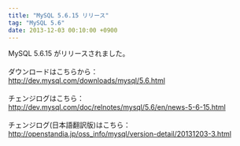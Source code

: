 ```yaml
---
title: "MySQL 5.6.15 リリース"
tag: "MySQL 5.6"
date: 2013-12-03 00:10:00 +0900
---
```


MySQL 5.6.15 がリリースされました。<br>
<br>
ダウンロードはこちらから：<br>
http://dev.mysql.com/downloads/mysql/5.6.html<br>
<br>
チェンジログはこちら：<br>
http://dev.mysql.com/doc/relnotes/mysql/5.6/en/news-5-6-15.html<br>
<br>
チェンジログ(日本語翻訳版)はこちら：<br>
http://openstandia.jp/oss_info/mysql/version-detail/20131203-3.html<br>
<br>
<br>
